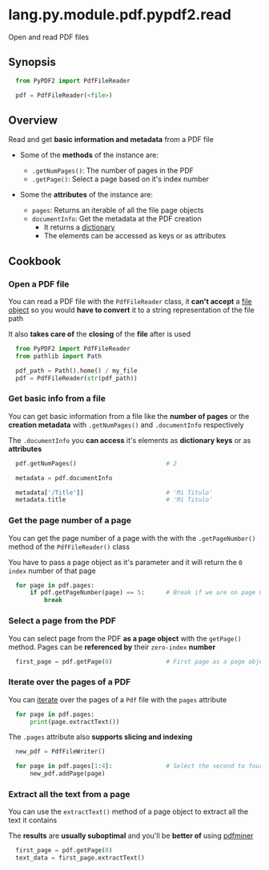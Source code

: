 # lang.py.module.pdf.pypdf2.read

Open and read PDF files

## Synopsis

```py
  from PyPDF2 import PdfFileReader

  pdf = PdfFileReader(<file>)
```

## Overview

Read and get **basic information and metadata** from a PDF file

- Some of the **methods** of the instance are:

  - `.getNumPages()`: The number of pages in the PDF
  - `.getPage()`: Select a page based on it's index number

- Some the **attributes** of the instance are:

  - `pages`: Returns an iterable of all the file page objects
  - `documentInfo`: Get the metadata at the PDF creation
    - It returns a [dictionary](./0loj.md)
    - The elements can be accessed as keys or as attributes

## Cookbook

### Open a PDF file

You can read a PDF file with the `PdfFileReader` class, it **can't accept** a [file
object](./bwao.md) so you would **have to convert** it to a string representation
of the file path

It also **takes care of** the **closing** of the **file** after is used

```py
  from PyPDF2 import PdfFileReader
  from pathlib import Path

  pdf_path = Path().home() / my_file
  pdf = PdfFileReader(str(pdf_path))
```

### Get basic info from a file

You can get basic information from a file like the **number of pages** or the
**creation metadata** with `.getNumPages()` and `.documentInfo` respectively

The `.documentInfo` you **can access** it's elements as **dictionary keys** or as
**attributes**

```py
  pdf.getNumPages()                         # 2

  metadata = pdf.documentInfo

  metadata['/Title']]                       # 'Mi Titulo'
  metadata.title                            # 'Mi Titulo'
```

### Get the page number of a page

You can get the page number of a page with the with the `.getPageNumber()`
method of the `PdfFileReader()` class

You have to pass a page object as it's parameter and it will return the `0
index` number of that page

```py
  for page in pdf.pages:
      if pdf.getPageNumber(page) == 5:      # Break if we are on page 6
          break
```

### Select a page from the PDF

You can select page from the PDF **as a page object** with the `getPage()` method.
Pages can be **referenced by** their `zero-index` **number**

```py
  first_page = pdf.getPage(0)               # First page as a page object
```

### Iterate over the pages of a PDF

You can [iterate](./p7q9.md) over the pages of a `Pdf` file with the `pages` attribute

```py
  for page in pdf.pages:
      print(page.extractText())
```

The `.pages` attribute also **supports slicing and indexing**

```py
  new_pdf = PdfFileWriter()

  for page in pdf.pages[1:4]:               # Select the second to fourth page objects
      new_pdf.addPage(page)
```

### Extract all the text from a page

You can use the `extractText()` method of a page object to extract all the text
it contains

The **results** are **usually suboptimal** and you'll be **better of** using [pdfminer](./fwzt.md)

```py
  first_page = pdf.getPage(0)
  text_data = first_page.extractText()
```
